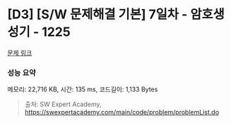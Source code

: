 # [D3] [S/W 문제해결 기본] 7일차 - 암호생성기 - 1225 

[문제 링크](https://swexpertacademy.com/main/code/problem/problemDetail.do?contestProbId=AV14uWl6AF0CFAYD) 

### 성능 요약

메모리: 22,716 KB, 시간: 135 ms, 코드길이: 1,133 Bytes



> 출처: SW Expert Academy, https://swexpertacademy.com/main/code/problem/problemList.do